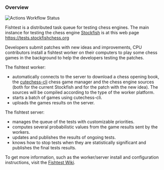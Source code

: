 ### Overview
![Actions Workflow Status](https://github.com/glinscott/fishtest/workflows/CI/badge.svg)

Fishtest is a distributed task queue for testing chess engines. The main instance
for testing the chess engine [Stockfish](https://github.com/official-stockfish/Stockfish) is at this web page https://tests.stockfishchess.org

Developers submit patches with new ideas and improvements, CPU contributors install a fishtest worker on their computers to play some chess games in the background to help the developers testing the patches.

The fishtest worker:
- automatically connects to the server to download a chess opening book, the [cutechess-cli](https://github.com/cutechess/cutechess) chess game manager and the chess engine sources (both for the current Stockfish and for the patch with the new idea). The sources will be compiled according to the type of the worker platform.
- starts a batch of games using cutechess-cli.
- uploads the games results on the server.

The fishtest server:
- manages the queue of the tests with customizable priorities.
- computes several probabilistic values from the game results sent by the workers.
- updates and publishes the results of ongoing tests.
- knows how to stop tests when they are statistically significant and publishes the final tests results.

To get more information, such as the worker/server install and configuration instructions, visit the [Fishtest Wiki](https://github.com/glinscott/fishtest/wiki).
